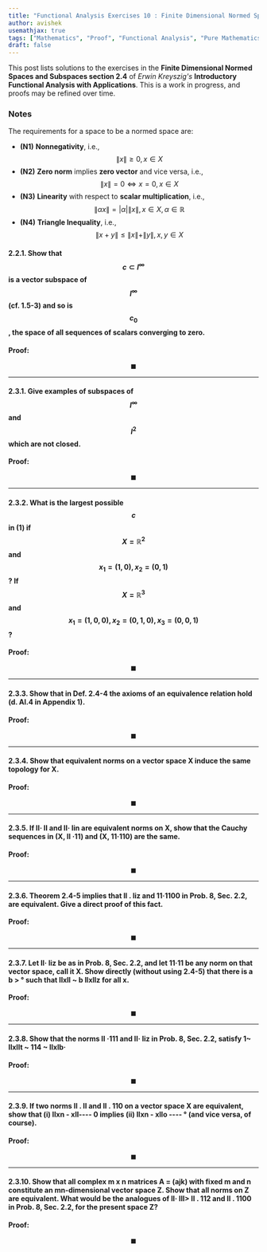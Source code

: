 ```yaml
---
title: "Functional Analysis Exercises 10 : Finite Dimensional Normed Spaces and Subspaces"
author: avishek
usemathjax: true
tags: ["Mathematics", "Proof", "Functional Analysis", "Pure Mathematics", "Kreyszig"]
draft: false
---
```


This post lists solutions to the exercises in the **Finite Dimensional Normed Spaces and Subspaces section 2.4** of *Erwin Kreyszig's* **Introductory Functional Analysis with Applications**. This is a work in progress, and proofs may be refined over time.

### Notes
The requirements for a space to be a normed space are:

- **(N1)** **Nonnegativity**, i.e., $$\|x\| \geq 0, x \in X$$
- **(N2)** **Zero norm** implies **zero vector** and vice versa, i.e., $$\|x\|=0 \Leftrightarrow x=0, x \in X$$
- **(N3)** **Linearity** with respect to **scalar multiplication**, i.e., $$\|\alpha x\|=\vert \alpha \vert \|x\|, x \in X, \alpha \in \mathbb{R}$$
- **(N4)** **Triangle Inequality**, i.e., $$\|x+y\| \leq \|x\| + \|y\|, x,y \in X$$

#### 2.2.1. Show that $$c \subset l^\infty$$ is a vector subspace of $$l^\infty$$ (cf. 1.5-3) and so is $$c_0$$, the space of all sequences of scalars converging to zero.

**Proof:**


$$\blacksquare$$

---

#### 2.3.1. Give examples of subspaces of $$l^\infty$$ and $$l^2$$ which are not closed.

**Proof:**


$$\blacksquare$$

---

#### 2.3.2. What is the largest possible $$c$$ in (1) if $$X = \mathbb{R}^2$$ and $$x_1 = (1,0), x_2 = (0,1)$$? If $$X = \mathbb{R}^3$$ and $$x_1 = (1,0,0), x_2 = (0,1,0), x_3 = (0,0,1)$$?

**Proof:**


$$\blacksquare$$

---

#### 2.3.3. Show that in Def. 2.4-4 the axioms of an equivalence relation hold (d. Al.4 in Appendix 1).

**Proof:**


$$\blacksquare$$

---

#### 2.3.4. Show that equivalent norms on a vector space X induce the same topology for X.

**Proof:**


$$\blacksquare$$

---

#### 2.3.5. If II· II and II· lin are equivalent norms on X, show that the Cauchy sequences in (X, II ·11) and (X, 11·110) are the same.

**Proof:**


$$\blacksquare$$

---

#### 2.3.6. Theorem 2.4-5 implies that II . liz and 11·1100 in Prob. 8, Sec. 2.2, are equivalent. Give a direct proof of this fact.

**Proof:**


$$\blacksquare$$

---

#### 2.3.7. Let II· liz be as in Prob. 8, Sec. 2.2, and let 11·11 be any norm on that vector space, call it X. Show directly (without using 2.4-5) that there is a b > ° such that Ilxll ~ b Ilxllz for all x.

**Proof:**


$$\blacksquare$$

---

#### 2.3.8. Show that the norms II ·111 and II· liz in Prob. 8, Sec. 2.2, satisfy 1~ Ilxllt ~ 114 ~ Ilxlb·

**Proof:**


$$\blacksquare$$

---

#### 2.3.9. If two norms II . II and II . 110 on a vector space X are equivalent, show that (i) Ilxn - xll---- 0 implies (ii) Ilxn - xllo ---- ° (and vice versa, of course).

**Proof:**


$$\blacksquare$$

---

#### 2.3.10. Show that all complex m x n matrices A = (ajk) with fixed m and n constitute an mn-dimensional vector space Z. Show that all norms on Z are equivalent. What would be the analogues of II· III> II . 112 and II . 1100 in Prob. 8, Sec. 2.2, for the present space Z?

**Proof:**


$$\blacksquare$$

